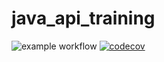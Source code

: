 # java_api_training
![example workflow](https://github.com/baldplayer123/java_api_training/actions/workflows/build.yml/badge.svg)
[![codecov](https://codecov.io/gh/kachouti/java_api_training/branch/main/graph/badge.svg)](https://codecov.io/gh/baldplayer123/java_api_training)
